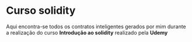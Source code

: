 # Curso solidity

Aqui encontra-se todos os contratos inteligentes gerados por mim durante a realização do curso <b>Introdução ao solidity</b> realizado pela <b>Udemy</b>
